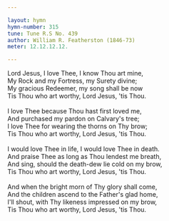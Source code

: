 ```yaml
---

layout: hymn
hymn-number: 315
tune: Tune R.S No. 439
author: William R. Featherston (1846-73)
meter: 12.12.12.12.

---
```

Lord Jesus, I love Thee, I know Thou art mine,<br>My Rock and my Fortress, my Surety divine;<br>My gracious Redeemer, my song shall be now<br>Tis Thou who art worthy, Lord Jesus, 'tis Thou.<br><br>I love Thee because Thou hast first loved me,<br>And purchased my pardon on Calvary's tree;<br>I love Thee for wearing the thorns on Thy brow;<br>Tis Thou who art worthy, Lord Jesus, 'tis Thou.<br><br>I would love Thee in life, I would love Thee in death.<br>And praise Thee as long as Thou lendest me breath,<br>And sing, should the death-dew lie cold on my brow,<br>Tis Thou who art worthy, Lord Jesus, 'tis Thou.<br><br>And when the bright morn of Thy glory shall come,<br>And the children ascend to the Father's glad home,<br>I'll shout, with Thy likeness impressed on my brow,<br>Tis Thou who art worthy, Lord Jesus, 'tis Thou.<br><br><br>
